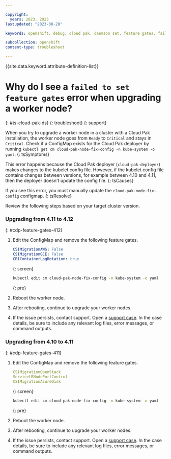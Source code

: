 ```yaml
---

copyright:
  years: 2023, 2023
lastupdated: "2023-08-28"

keywords: openshift, debug, cloud pak, daemson set, feature gates, failed to set

subcollection: openshift
content-type: troubleshoot

---
```


{{site.data.keyword.attribute-definition-list}}


# Why do I see a `failed to set feature gates` error when upgrading a worker node?
{: #ts-cloud-pak-ds}
{: troubleshoot}
{: support}


When you try to upgrade a worker node in a cluster with a Cloud Pak installation, the worker node goes from `Ready` to `Critical` and stays in `Critical`. Check if a ConfigMap exists for the Cloud Pak deployer by running `kubectl get cm cloud-pak-node-fix-config -n kube-system -o yaml`.
{: tsSymptoms}



This error happens because the Cloud Pak deployer (`cloud-pak-deployer`) makes changes to the kubelet config file. However, if the kubelet config file contains changes between versions, for example between 4.10 and 4.11, then the deployer doesn't update the config file.
{: tsCauses}

If you see this error, you must manually update the `cloud-pak-node-fix-config` configmap.
{: tsResolve}

Review the following steps based on your target cluster version.

### Upgrading from 4.11 to 4.12
{: #cdp-feature-gates-412}


1. Edit the ConfigMap and remove the following feature gates.

    ```yaml
    CSIMigrationAWS: False
    CSIMigrationGCE: False
    CRIContainerLogRotation: true
    ```
    {: screen}


    ```sh
    kubectl edit cm cloud-pak-node-fix-config -n kube-system -o yaml
    ```
    {: pre}

1. Reboot the worker node. 

1. After rebooting, continue to upgrade your worker nodes.

1. If the issue persists, contact support. Open a [support case](/docs/get-support?topic=get-support-using-avatar). In the case details, be sure to include any relevant log files, error messages, or command outputs.

### Upgrading from 4.10 to 4.11
{: #cdp-feature-gates-411}


1. Edit the ConfigMap and remove the following feature gates.

    ```yaml
    CSIMigrationOpenStack
    ServiceLBNodePortControl
    CSIMigrationAzureDisk
    ```
    {: screen}


    ```sh
    kubectl edit cm cloud-pak-node-fix-config -n kube-system -o yaml
    ```
    {: pre}

1. Reboot the worker node. 

1. After rebooting, continue to upgrade your worker nodes.

1. If the issue persists, contact support. Open a [support case](/docs/get-support?topic=get-support-using-avatar). In the case details, be sure to include any relevant log files, error messages, or command outputs.

